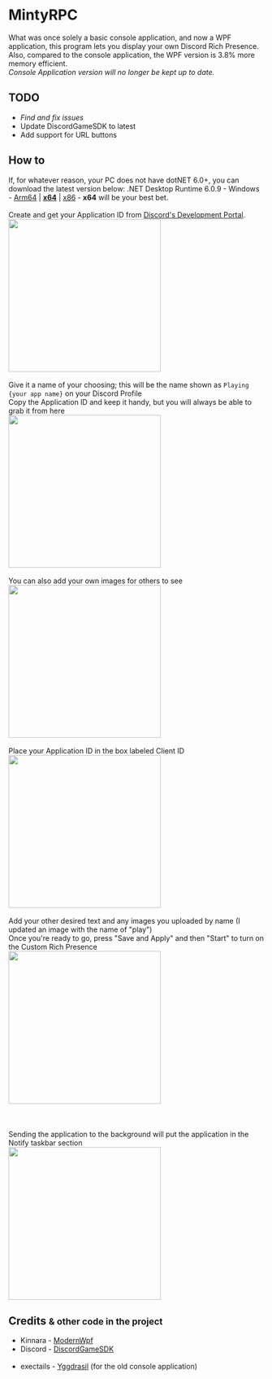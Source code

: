 <h1>MintyRPC</h1>
What was once solely a basic console application, and now a WPF application, this program lets you display your own Discord Rich Presence. Also, compared to the console application, the WPF version is 3.8% more memory efficient.<br>
<i>Console Application version will no longer be kept up to date.</i>

<h2>TODO</h2>
<ul>
    <li><i>Find and fix issues</i></li>
    <li>Update DiscordGameSDK to latest</li>
    <li>Add support for URL buttons</li>
</ul>

<h2>How to</h2>
<p>
    If, for whatever reason, your PC does not have dotNET 6.0+, you can download the latest version below:
    .NET Desktop Runtime 6.0.9 - Windows - <a href="https://dotnet.microsoft.com/en-us/download/dotnet/thank-you/runtime-desktop-6.0.9-windows-arm64-installer" target="_blank">Arm64</a> | <a href="https://dotnet.microsoft.com/en-us/download/dotnet/thank-you/runtime-desktop-6.0.9-windows-x64-installer" target="_blank"><b>x64</b></a> | <a href="_blank" target="https://dotnet.microsoft.com/en-us/download/dotnet/thank-you/runtime-desktop-6.0.9-windows-x86-installer">x86</a> - <b>x64</b> will be your best bet.
    <br><br>
    Create and get your Application ID from <a href="https://discord.com/developers/applications" target="_blank">Discord's Development Portal</a>.<br>
    <img src="https://i.mintlily.lgbt/GpUpt8Oszu4N.png" height="300px" /><br><br>
    Give it a name of your choosing; this will be the name shown as <code>Playing {your app name}</code> on your Discord Profile<br>
    Copy the Application ID and keep it handy, but you will always be able to grab it from here<br>
    <img src="https://i.mintlily.lgbt/035RGjJbzAub.png" height="300px" /><br><br>
    You can also add your own images for others to see<br>
    <img src="https://i.mintlily.lgbt/O1aFLV5TQeV1.png" height="300px" /><br><br>
    Place your Application ID in the box labeled Client ID<br>
    <img src="https://i.mintlily.lgbt/yBDhLNO1ABka.png" height="300px" /><br><br>
    Add your other desired text and any images you uploaded by name (I updated an image with the name of "play")<br>
    Once you're ready to go, press "Save and Apply" and then "Start" to turn on the Custom Rich Presence<br>
    <img src="https://i.mintlily.lgbt/AsNVcMPfDPgZ.png" width="300px" /><br><br>
    <br><br>
    Sending the application to the background will put the application in the Notify taskbar section<br>
    <img src="https://cdn.discordapp.com/attachments/907498543642722314/1025254249287913492/unknown.png" width="300px" />
</p>

<h2>Credits <small>& other code in the project</small></h2>
<ul>
    <li>Kinnara - <a href="https://github.com/Kinnara/ModernWpf">ModernWpf</a></li>
    <li>Discord - <a href="https://discord.com/developers/docs/game-sdk/sdk-starter-guide">DiscordGameSDK</a></li><br>
    <li>exectails - <a href="https://github.com/exectails/Yggdrasil">Yggdrasil</a> (for the old console application)</li>
</ul>
